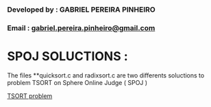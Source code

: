 ### Developed by : GABRIEL PEREIRA PINHEIRO
### Email : gabriel.pereira.pinheiro@gmail.com

# SPOJ SOLUCTIONS :

The files **quicksort.c  and radixsort.c are two differents soluctions to problem TSORT on Sphere Online Judge ( SPOJ )


[TSORT problem](http://br.spoj.com/problems/TSORT/)

